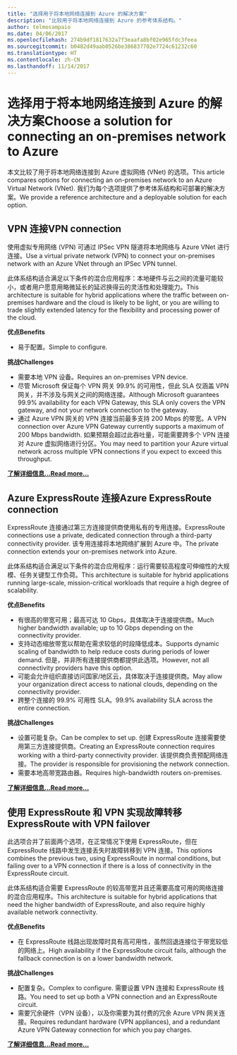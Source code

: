 ```yaml
---
title: "选择用于将本地网络连接到 Azure 的解决方案"
description: "比较用于将本地网络连接到 Azure 的参考体系结构。"
author: telmosampaio
ms.date: 04/06/2017
ms.openlocfilehash: 274b9df1817632a7f3eaafa8bf02e965fdc3feea
ms.sourcegitcommit: b0482d49aab0526be386837702e7724c61232c60
ms.translationtype: HT
ms.contentlocale: zh-CN
ms.lasthandoff: 11/14/2017
---
```

# <a name="choose-a-solution-for-connecting-an-on-premises-network-to-azure"></a><span data-ttu-id="9e81b-103">选择用于将本地网络连接到 Azure 的解决方案</span><span class="sxs-lookup"><span data-stu-id="9e81b-103">Choose a solution for connecting an on-premises network to Azure</span></span>

<span data-ttu-id="9e81b-104">本文比较了用于将本地网络连接到 Azure 虚拟网络 (VNet) 的选项。</span><span class="sxs-lookup"><span data-stu-id="9e81b-104">This article compares options for connecting an on-premises network to an Azure Virtual Network (VNet).</span></span> <span data-ttu-id="9e81b-105">我们为每个选项提供了参考体系结构和可部署的解决方案。</span><span class="sxs-lookup"><span data-stu-id="9e81b-105">We provide a reference architecture and a deployable solution for each option.</span></span>

## <a name="vpn-connection"></a><span data-ttu-id="9e81b-106">VPN 连接</span><span class="sxs-lookup"><span data-stu-id="9e81b-106">VPN connection</span></span>

<span data-ttu-id="9e81b-107">使用虚拟专用网络 (VPN) 可通过 IPSec VPN 隧道将本地网络与 Azure VNet 进行连接。</span><span class="sxs-lookup"><span data-stu-id="9e81b-107">Use a virtual private network (VPN) to connect your on-premises network with an Azure VNet through an IPSec VPN tunnel.</span></span>

<span data-ttu-id="9e81b-108">此体系结构适合满足以下条件的混合应用程序：本地硬件与云之间的流量可能较小，或者用户愿意用略微延长的延迟换得云的灵活性和处理能力。</span><span class="sxs-lookup"><span data-stu-id="9e81b-108">This architecture is suitable for hybrid applications where the traffic between on-premises hardware and the cloud is likely to be light, or you are willing to trade slightly extended latency for the flexibility and processing power of the cloud.</span></span>

<span data-ttu-id="9e81b-109">**优点**</span><span class="sxs-lookup"><span data-stu-id="9e81b-109">**Benefits**</span></span>

- <span data-ttu-id="9e81b-110">易于配置。</span><span class="sxs-lookup"><span data-stu-id="9e81b-110">Simple to configure.</span></span>

<span data-ttu-id="9e81b-111">**挑战**</span><span class="sxs-lookup"><span data-stu-id="9e81b-111">**Challenges**</span></span>

- <span data-ttu-id="9e81b-112">需要本地 VPN 设备。</span><span class="sxs-lookup"><span data-stu-id="9e81b-112">Requires an on-premises VPN device.</span></span>
- <span data-ttu-id="9e81b-113">尽管 Microsoft 保证每个 VPN 网关 99.9% 的可用性，但此 SLA 仅涵盖 VPN 网关，并不涉及与网关之间的网络连接。</span><span class="sxs-lookup"><span data-stu-id="9e81b-113">Although Microsoft guarantees 99.9% availability for each VPN Gateway, this SLA only covers the VPN gateway, and not your network connection to the gateway.</span></span>
- <span data-ttu-id="9e81b-114">通过 Azure VPN 网关的 VPN 连接当前最多支持 200 Mbps 的带宽。</span><span class="sxs-lookup"><span data-stu-id="9e81b-114">A VPN connection over Azure VPN Gateway currently supports a maximum of 200 Mbps bandwidth.</span></span> <span data-ttu-id="9e81b-115">如果预期会超过此吞吐量，可能需要跨多个 VPN 连接对 Azure 虚拟网络进行分区。</span><span class="sxs-lookup"><span data-stu-id="9e81b-115">You may need to partition your Azure virtual network across multiple VPN connections if you expect to exceed this throughput.</span></span>

<span data-ttu-id="9e81b-116">**[了解详细信息...][vpn]**</span><span class="sxs-lookup"><span data-stu-id="9e81b-116">**[Read more...][vpn]**</span></span>

## <a name="azure-expressroute-connection"></a><span data-ttu-id="9e81b-117">Azure ExpressRoute 连接</span><span class="sxs-lookup"><span data-stu-id="9e81b-117">Azure ExpressRoute connection</span></span>

<span data-ttu-id="9e81b-118">ExpressRoute 连接通过第三方连接提供商使用私有的专用连接。</span><span class="sxs-lookup"><span data-stu-id="9e81b-118">ExpressRoute connections use a private, dedicated connection through a third-party connectivity provider.</span></span> <span data-ttu-id="9e81b-119">该专用连接将本地网络扩展到 Azure 中。</span><span class="sxs-lookup"><span data-stu-id="9e81b-119">The private connection extends your on-premises network into Azure.</span></span> 

<span data-ttu-id="9e81b-120">此体系结构适合满足以下条件的混合应用程序：运行需要较高程度可伸缩性的大规模、任务关键型工作负荷。</span><span class="sxs-lookup"><span data-stu-id="9e81b-120">This architecture is suitable for hybrid applications running large-scale, mission-critical workloads that require a high degree of scalability.</span></span> 

<span data-ttu-id="9e81b-121">**优点**</span><span class="sxs-lookup"><span data-stu-id="9e81b-121">**Benefits**</span></span>

- <span data-ttu-id="9e81b-122">有很高的带宽可用；最高可达 10 Gbps，具体取决于连接提供商。</span><span class="sxs-lookup"><span data-stu-id="9e81b-122">Much higher bandwidth available; up to 10 Gbps depending on the connectivity provider.</span></span>
- <span data-ttu-id="9e81b-123">支持动态缩放带宽以帮助在需求较低的时段降低成本。</span><span class="sxs-lookup"><span data-stu-id="9e81b-123">Supports dynamic scaling of bandwidth to help reduce costs during periods of lower demand.</span></span> <span data-ttu-id="9e81b-124">但是，并非所有连接提供商都提供此选项。</span><span class="sxs-lookup"><span data-stu-id="9e81b-124">However, not all connectivity providers have this option.</span></span>
- <span data-ttu-id="9e81b-125">可能会允许组织直接访问国家/地区云，具体取决于连接提供商。</span><span class="sxs-lookup"><span data-stu-id="9e81b-125">May allow your organization direct access to national clouds, depending on the connectivity provider.</span></span>
- <span data-ttu-id="9e81b-126">跨整个连接的 99.9% 可用性 SLA。</span><span class="sxs-lookup"><span data-stu-id="9e81b-126">99.9% availability SLA across the entire connection.</span></span>

<span data-ttu-id="9e81b-127">**挑战**</span><span class="sxs-lookup"><span data-stu-id="9e81b-127">**Challenges**</span></span>

- <span data-ttu-id="9e81b-128">设置可能复杂。</span><span class="sxs-lookup"><span data-stu-id="9e81b-128">Can be complex to set up.</span></span> <span data-ttu-id="9e81b-129">创建 ExpressRoute 连接需要使用第三方连接提供商。</span><span class="sxs-lookup"><span data-stu-id="9e81b-129">Creating an ExpressRoute connection requires working with a third-party connectivity provider.</span></span> <span data-ttu-id="9e81b-130">该提供商负责预配网络连接。</span><span class="sxs-lookup"><span data-stu-id="9e81b-130">The provider is responsible for provisioning the network connection.</span></span>
- <span data-ttu-id="9e81b-131">需要本地高带宽路由器。</span><span class="sxs-lookup"><span data-stu-id="9e81b-131">Requires high-bandwidth routers on-premises.</span></span>

<span data-ttu-id="9e81b-132">**[了解详细信息...][expressroute]**</span><span class="sxs-lookup"><span data-stu-id="9e81b-132">**[Read more...][expressroute]**</span></span>

## <a name="expressroute-with-vpn-failover"></a><span data-ttu-id="9e81b-133">使用 ExpressRoute 和 VPN 实现故障转移</span><span class="sxs-lookup"><span data-stu-id="9e81b-133">ExpressRoute with VPN failover</span></span>

<span data-ttu-id="9e81b-134">此选项合并了前面两个选项，在正常情况下使用 ExpressRoute，但在 ExpressRoute 线路中发生连接丢失时故障转移到 VPN 连接。</span><span class="sxs-lookup"><span data-stu-id="9e81b-134">This options combines the previous two, using ExpressRoute in normal conditions, but failing over to a VPN connection if there is a loss of connectivity in the ExpressRoute circuit.</span></span>

<span data-ttu-id="9e81b-135">此体系结构适合需要 ExpressRoute 的较高带宽并且还需要高度可用的网络连接的混合应用程序。</span><span class="sxs-lookup"><span data-stu-id="9e81b-135">This architecture is suitable for hybrid applications that need the higher bandwidth of ExpressRoute, and also require highly available network connectivity.</span></span> 

<span data-ttu-id="9e81b-136">**优点**</span><span class="sxs-lookup"><span data-stu-id="9e81b-136">**Benefits**</span></span>

- <span data-ttu-id="9e81b-137">在 ExpressRoute 线路出现故障时具有高可用性，虽然回退连接位于带宽较低的网络上。</span><span class="sxs-lookup"><span data-stu-id="9e81b-137">High availability if the ExpressRoute circuit fails, although the fallback connection is on a lower bandwidth network.</span></span>

<span data-ttu-id="9e81b-138">**挑战**</span><span class="sxs-lookup"><span data-stu-id="9e81b-138">**Challenges**</span></span>

- <span data-ttu-id="9e81b-139">配置复杂。</span><span class="sxs-lookup"><span data-stu-id="9e81b-139">Complex to configure.</span></span> <span data-ttu-id="9e81b-140">需要设置 VPN 连接和 ExpressRoute 线路。</span><span class="sxs-lookup"><span data-stu-id="9e81b-140">You need to set up both a VPN connection and an ExpressRoute circuit.</span></span>
- <span data-ttu-id="9e81b-141">需要冗余硬件（VPN 设备），以及你需要为其付费的冗余 Azure VPN 网关连接。</span><span class="sxs-lookup"><span data-stu-id="9e81b-141">Requires redundant hardware (VPN appliances), and a redundant Azure VPN Gateway connection for which you pay charges.</span></span>

<span data-ttu-id="9e81b-142">**[了解详细信息...][expressroute-vpn-failover]**</span><span class="sxs-lookup"><span data-stu-id="9e81b-142">**[Read more...][expressroute-vpn-failover]**</span></span>

<!-- links -->
[expressroute]: ./expressroute.md
[expressroute-vpn-failover]: ./expressroute-vpn-failover.md
[vpn]: ./vpn.md